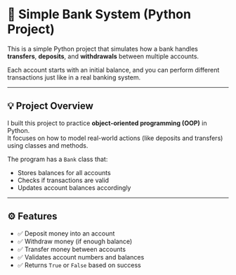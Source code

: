 # 🏦 Simple Bank System (Python Project)

This is a simple Python project that simulates how a bank handles **transfers**, **deposits**, and **withdrawals** between multiple accounts.  

Each account starts with an initial balance, and you can perform different transactions just like in a real banking system.

---

## 💡 Project Overview

I built this project to practice **object-oriented programming (OOP)** in Python.  
It focuses on how to model real-world actions (like deposits and transfers) using classes and methods.

The program has a `Bank` class that:
- Stores balances for all accounts  
- Checks if transactions are valid  
- Updates account balances accordingly  

---

## ⚙️ Features

- ✅ Deposit money into an account  
- ✅ Withdraw money (if enough balance)  
- ✅ Transfer money between accounts  
- ✅ Validates account numbers and balances  
- ✅ Returns `True` or `False` based on success  

